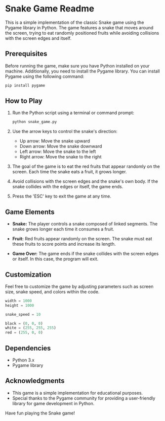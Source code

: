 # Snake Game Readme

This is a simple implementation of the classic Snake game using the Pygame library in Python. The game features a snake that moves around the screen, trying to eat randomly positioned fruits while avoiding collisions with the screen edges and itself.

## Prerequisites

Before running the game, make sure you have Python installed on your machine. Additionally, you need to install the Pygame library. You can install Pygame using the following command:

```bash
pip install pygame
```

## How to Play

1. Run the Python script using a terminal or command prompt:

   ```bash
   python snake_game.py
   ```

2. Use the arrow keys to control the snake's direction:
   - Up arrow: Move the snake upward
   - Down arrow: Move the snake downward
   - Left arrow: Move the snake to the left
   - Right arrow: Move the snake to the right

3. The goal of the game is to eat the red fruits that appear randomly on the screen. Each time the snake eats a fruit, it grows longer.

4. Avoid collisions with the screen edges and the snake's own body. If the snake collides with the edges or itself, the game ends.

5. Press the 'ESC' key to exit the game at any time.

## Game Elements

- **Snake:** The player controls a snake composed of linked segments. The snake grows longer each time it consumes a fruit.

- **Fruit:** Red fruits appear randomly on the screen. The snake must eat these fruits to score points and increase its length.

- **Game Over:** The game ends if the snake collides with the screen edges or itself. In this case, the program will exit.

## Customization

Feel free to customize the game by adjusting parameters such as screen size, snake speed, and colors within the code.

```python
width = 1000
height = 1000

snake_speed = 10

black = (0, 0, 0)
white = (255, 255, 255)
red = (255, 0, 0)
```

## Dependencies

- Python 3.x
- Pygame library

## Acknowledgments

- This game is a simple implementation for educational purposes.
- Special thanks to the Pygame community for providing a user-friendly library for game development in Python.

Have fun playing the Snake game!
